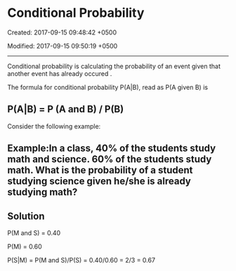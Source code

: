 # Conditional Probability

Created: 2017-09-15 09:48:42 +0500

Modified: 2017-09-15 09:50:19 +0500

---

Conditional probability is calculating the probability of an event given that another event has already occured .

The formula for conditional probability P(A|B), read as P(A given B) is

## P(A|B) = P (A and B) / P(B)
Consider the following example:

## Example:In a class, 40% of the students study math and science. 60% of the students study math. What is the probability of a student studying science given he/she is already studying math?

## Solution

P(M and S) = 0.40

P(M) = 0.60

P(S|M) = P(M and S)/P(S) = 0.40/0.60 = 2/3 = 0.67
